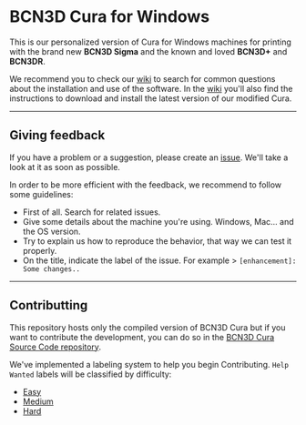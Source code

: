 # BCN3D Cura for Windows
This is our personalized version of Cura for Windows machines for printing with the brand new **BCN3D Sigma** and the known and loved **BCN3D+** and **BCN3DR**.

We recommend you to check our [wiki](https://github.com/BCN3D/BCN3D-Cura-Windows/wiki) to search for common questions about the installation and use of the software.
In the [wiki](https://github.com/BCN3D/BCN3D-Cura-Windows/wiki) you'll also find the instructions to download and install the latest version of our modified Cura.

---
## Giving feedback

If you have a problem or a suggestion, please create an [issue](https://github.com/BCN3D/BCN3D-Cura-Windows/issues). We'll take a look at it as soon as possible.

In order to be more efficient with the feedback, we recommend to follow some guidelines:

+ First of all. Search for related issues.
+ Give some details about the machine you're using. Windows, Mac... and the OS version.
+ Try to explain us how to reproduce the behavior, that way we can test it properly.
+ On the title, indicate the label of the issue. For example > `[enhancement]: Some changes..`

---

## Contributting

This repository hosts only the compiled version of BCN3D Cura but if you want to contribute the development, you can do so in the [BCN3D Cura Source Code repository](https://github.com/BCN3D/Cura-BCN3D-SourceCode).

We've implemented a labeling system to help you begin Contributing.
`Help Wanted` labels will be classified by difficulty:

+ [Easy](https://github.com/BCN3D/Cura-BCN3D-SourceCode/issues?utf8=%E2%9C%93&q=is%3Aopen+label%3A%22help+wanted%22+label%3Aeasy)
+ [Medium](https://github.com/BCN3D/Cura-BCN3D-SourceCode/issues?utf8=%E2%9C%93&q=is%3Aopen+label%3A%22help+wanted%22+label%3Amedium)
+ [Hard](https://github.com/BCN3D/Cura-BCN3D-SourceCode/issues?utf8=%E2%9C%93&q=is%3Aopen+label%3A%22help+wanted%22+label%3Ahard+)
